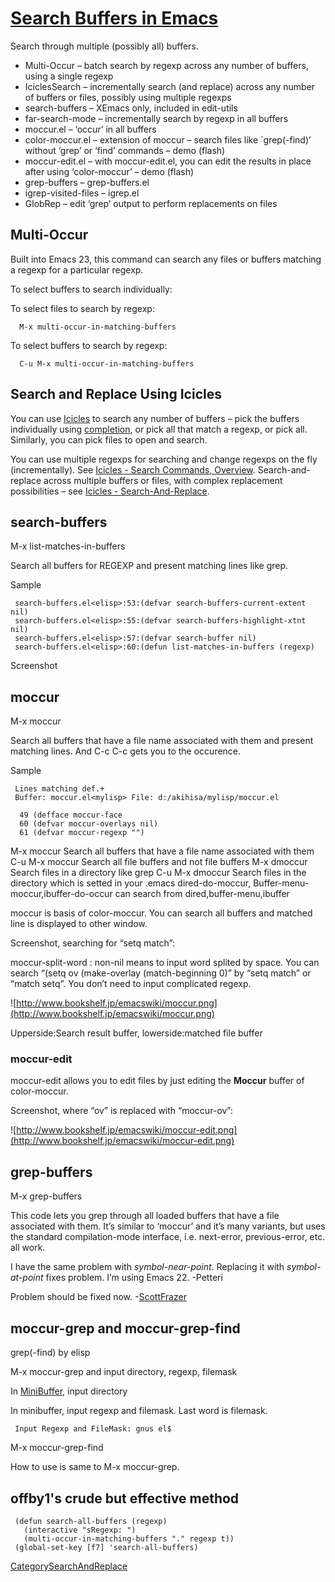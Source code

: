 # [Search Buffers in Emacs](http://www.emacswiki.org/emacs/SearchBuffers)

Search through multiple (possibly all) buffers.
* Multi-Occur – batch search by regexp across any number of buffers, using a single regexp
* IciclesSearch – incrementally search (and replace) across any number of buffers or files, possibly using multiple regexps
* search-buffers – XEmacs only, included in edit-utils
* far-search-mode – incrementally search by regexp in all buffers
* moccur.el – ‘occur’ in all buffers
* color-moccur.el – extension of moccur – search files like `grep(-find)’ without ‘grep’ or ‘find’ commands – demo (flash)
* moccur-edit.el – with moccur-edit.el, you can edit the results in place after using ‘color-moccur’ – demo (flash)
* grep-buffers – grep-buffers.el
* igrep-visited-files – igrep.el
* GlobRep – edit ‘grep’ output to perform replacements on files

## Multi-Occur

Built into Emacs 23, this command can search any files or buffers matching a regexp for a particular regexp.

To select buffers to search individually:

To select files to search by regexp:


      M-x multi-occur-in-matching-buffers

To select buffers to search by regexp:


      C-u M-x multi-occur-in-matching-buffers

## Search and Replace Using Icicles

You can use [Icicles](http://www.emacswiki.org/emacs/Icicles) to search any number of buffers – pick the buffers individually using [completion](http://www.emacswiki.org/emacs/Completion#completion), or pick all that match a regexp, or pick all. Similarly, you can pick files to open and search.

You can use multiple regexps for searching and change regexps on the fly (incrementally). See [Icicles - Search Commands, Overview](http://www.emacswiki.org/emacs/Icicles_-_Search_Commands%2c_Overview). Search-and-replace across multiple buffers or files, with complex replacement possibilities – see [Icicles - Search-And-Replace](http://www.emacswiki.org/emacs/Icicles_-_Search-And-Replace).

## search-buffers

M-x list-matches-in-buffers

Search all buffers for REGEXP and present matching lines like grep.

Sample


     search-buffers.el<elisp>:53:(defvar search-buffers-current-extent nil)
     search-buffers.el<elisp>:55:(defvar search-buffers-highlight-xtnt nil)
     search-buffers.el<elisp>:57:(defvar search-buffer nil)
     search-buffers.el<elisp>:60:(defun list-matches-in-buffers (regexp)

Screenshot

## moccur

M-x moccur

Search all buffers that have a file name associated with them and present matching lines. And C-c C-c gets you to the occurence.

Sample


     Lines matching def.+
     Buffer: moccur.el<mylisp> File: d:/akihisa/mylisp/moccur.el

      49 (defface moccur-face
      60 (defvar moccur-overlays nil)
      61 (defvar moccur-regexp "")

M-x moccur
    Search all buffers that have a file name associated with them
C-u M-x moccur
    Search all file buffers and not file buffers
M-x dmoccur
    Search files in a directory like grep
C-u M-x dmoccur
    Search files in the directory which is setted in your .emacs
dired-do-moccur, Buffer-menu-moccur,ibuffer-do-occur
    can search from dired,buffer-menu,ibuffer

moccur is basis of color-moccur. You can search all buffers and matched line is displayed to other window.

Screenshot, searching for “setq match”:

moccur-split-word : non-nil means to input word splited by space. You can search “(setq ov (make-overlay (match-beginning 0)” by “setq match” or “match setq”. You don’t need to input complicated regexp.

![http://www.bookshelf.jp/emacswiki/moccur.png](http://www.bookshelf.jp/emacswiki/moccur.png)

Upperside:Search result buffer, lowerside:matched file buffer

### moccur-edit

moccur-edit allows you to edit files by just editing the **Moccur** buffer of color-moccur.

Screenshot, where “ov” is replaced with “moccur-ov”:

![http://www.bookshelf.jp/emacswiki/moccur-edit.png](http://www.bookshelf.jp/emacswiki/moccur-edit.png)

## grep-buffers

M-x grep-buffers

This code lets you grep through all loaded buffers that have a file associated with them. It’s similar to ‘moccur’ and it’s many variants, but uses the standard compilation-mode interface, i.e. next-error, previous-error, etc. all work.

I have the same problem with _symbol-near-point_. Replacing it with _symbol-at-point_ fixes problem. I’m using Emacs 22. -Petteri

Problem should be fixed now. -[ScottFrazer](http://www.emacswiki.org/emacs/ScottFrazer)

## moccur-grep and moccur-grep-find

grep(-find) by elisp

M-x moccur-grep and input directory, regexp, filemask

In [MiniBuffer](http://www.emacswiki.org/emacs/MiniBuffer), input directory

In minibuffer, input regexp and filemask. Last word is filemask.


     Input Regexp and FileMask: gnus el$

M-x moccur-grep-find

How to use is same to M-x moccur-grep.

## offby1's crude but effective method


     (defun search-all-buffers (regexp)
       (interactive "sRegexp: ")
       (multi-occur-in-matching-buffers "." regexp t))
     (global-set-key [f7] 'search-all-buffers)

[CategorySearchAndReplace](http://www.emacswiki.org/emacs/CategorySearchAndReplace)
